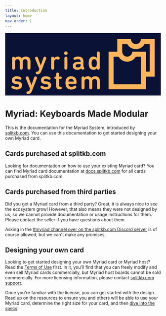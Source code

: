 ```yaml
---
title: Introduction
layout: home
nav_order: 1
---
```


![Myriad logo](/assets/images/logo.png)

# Myriad: Keyboards Made Modular
This is the documentation for the Myriad System, introduced by [splitkb.com](https://splitkb.com). You can use this documentation to get started designing your own Myriad card.

## Cards purchased at splitkb.com
Looking for documentation on how to use your existing Myriad card? You can find Myriad card documentation at [docs.splitkb.com](https://docs.splitkb.com) for all cards purchased from splitkb.com.

## Cards purchased from third parties
Did you get a Myriad card from a third party? Great, it is always nice to see the ecosystem grow! However, that also means they were not designed by us, so we cannot provide documentation or usage instructions for them. Please contact the seller if you have questions about them.

Asking in the [#myriad channel over on the splitkb.com Discord server](https://splitkb.com/discord) is of course allowed, but we can't make any promises.

## Designing your own card
Looking to get started designing your own Myriad card or Myriad host? Read the [Terms of Use](specification/terms_of_use.md) first. In it, you'll find that you can freely modify and even sell Myriad cards commercially, but Myriad host boards cannot be sold commercially. For more licensing information, please contact [splitkb.com support](mailto:support@splitkb.com).

Once you're familiar with the license, you can get started with the design. 
Read up on the resources to ensure you and others will be able to use your Myriad card, determine the right size for your card, and then [dive into the specs](specification/)!
